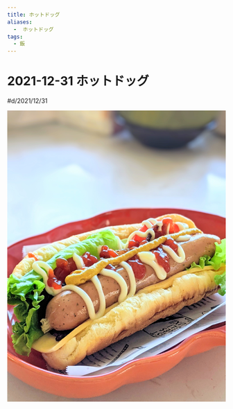 ```yaml
---
title: ホットドッグ
aliases:
  -  ホットドッグ
tags:
  - 飯
---
```


2021-12-31 ホットドッグ
================================================================================
#d/2021/12/31

![](2021-12-31_hotdog.jpg)